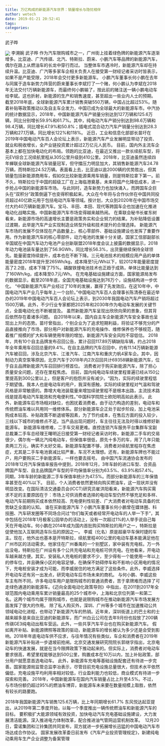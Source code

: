 ```yaml
---
title: 万亿构成的新能源汽车世界：销量增长与隐忧相伴
author: wetech
date: 2019-01-21 20:52:41
tags: 
categories: 
---
```

武子晔
<!-- more -->
<img align="center" border="0" src="https://imgcdn.yicai.com/uppics/images/2019/01/966854db81881594be89a689dbe7e7f1.jpg" />
李溯婉
武子晔
作为汽车限购城市之一，广州街上挂着绿色牌的新能源汽车逐渐增多。比亚迪、广汽传祺、北汽、特斯拉、蔚来、小鹏汽车等品牌的新能源汽车，偶尔在路上从燃油车的长龙中穿行而过。
当整体车市遇冷时，新能源汽车却在持续升温。比亚迪、广汽等多家车企相关负责人在接受第一财经记者采访时皆表示，如果不是产能受限，2018年会交付更多新能源车。
小鹏汽车董事长何小鹏在去年与同属于造车新势力阵营的蔚来董事长李斌打了一个赌，何小鹏认为李斌在2018年无法交付1万辆新能源车，而最终何小鹏输了，按此前的赌注送一辆小鹏电动车给李斌。这也折射，新能源的生产和销售速度，甚至超出一些业内人士的预期。
截至2018年底，全球新能源汽车累计销售突破550万辆，中国占比超过53%。随着补贴等政策推动以及自主车企发力，中国已成为全球最大的新能源车市。中汽协的统计数据显示，2018年，中国新能源汽车产销量分别达到127万辆和125.6万辆，同比分别增长59.9%和61.7%。其中，纯电动汽车产销分别达到98.6万辆和98.4万辆，同比增长47.9%和50.8%；插电式混合动力汽车产销量分别达到28.3万辆和27.1万辆，同比增长122%和118%。
近日，工业和信息化部部长苗圩在2019年中国电动汽车百人会论坛上表示，新能源汽车产业发展明显带动了投资、就业和税收增长，全产业链投资累计超过2万亿元人民币。
目前，国内外主流车企基本上都在加快电动化的布局。领跑的比亚迪，在最近又推出一款长续航车型，将元EV综合工况续航里程从305公里升级到410公里。2018年，比亚迪虽然连续四年蝉联全球新能源汽车销量冠军，但守擂压力明显加大，其销售新能源汽车24.78万辆，而特斯拉24.52万辆。表面看上去，比亚迪以逾2000辆的优势胜出，但其销量包括新能源商用车，假如仅比较新能源乘用车销量，则是特斯拉拿下第一。前不久，特斯拉位于中国的超级工厂在上海临港奠基，未来将国产化降低成本，进一步抢占中国的新能源车市场。
与此同时，造车新势力也加快涌入，而跨国车企巨头在“双积分”政策倒逼下也变得积极起来。大众在今年将与合作伙伴在中国共同投资超过40亿欧元用于包括电动汽车等领域。按计划，大众到2020年在中国市场交付大约40万辆新能源汽车。宝马、丰田、本田、现代等跨国车企也加速在化推进电动化战略实施。中国新能源汽车市场变得越来越热闹。
在乘联会秘书长崔东树看来，新能源市场的高速增长主要是政策务实和企业努力的结果。为补贴降低设置过渡期，此举是汽车产业实现制造业转型升级和技术提升的合理选择。
新能源汽车市场的发展不仅体现在产品数量上，核心零部件、基础设施建设也发挥了重要作用。作为新能源汽车的核心零部件，动力电池的发展十分关键。国家工信部副部长辛国斌在中国汽车动力电池产业创新联盟2018年度会议上披露的数据显示，2018年动力电池装车量达到了56.9GWh，同比增长56.3%，出货量继续保持全球领先。能量密度持续提升，成本也在不断下降。三元电池技术的规模应用产品的单体能量密度2018年提升至265Wh/kg，成本降至1元/Wh以下，较2012年能量密度提高了2.2倍，成本下降了75%。磷酸铁锂电池技术也正趋于成熟，单体比能量达到了160Wh/kg，成本降至0.7元/Wh。
在充电基础设施建设方面，国家能源局发布的数据显示，截至2018年底，全国充电基础设施达到76万个，设施结构进一步优化。
“中国新能源汽车产业经过了10年的发展，赢得了先发效应。在这10年中，中国电动汽车产业几乎每年上一个台阶。”中国电动汽车百人会理事长陈清泰在最近举办的2019年中国电动汽车百人会论坛上表示，到2030年我国电动汽车产销将超过1500万辆。此外，不少行业专家都把2025年和2030年作为电动车发展的关键节点，全面电动化也不断被提及。
虽然新能源汽车呈现出欣欣向荣的景象，但其背后依然存在着诸多问题。
自2018年以来，国内自主车企新能源汽车安全事故也呈现出上升的态势。苗圩曾指出，个别企业为了追求短期利益，将验证不够充分的产品直接推向了市场，部分用户对新能源汽车的充电操作、维修保养也不够规范，随着推广规模的扩大和车辆使用年限的增加，新能源汽车安全风险不容低估。
2018年，共有10个自主品牌发布召回公告，累计召回117.89万辆缺陷车辆，约占2018年全年乘用车召回总量的9.4%。在自主品牌的汽车召回中，约有11.14万辆新能源汽车被召回，涉及北京汽车、江淮汽车、江南汽车和重庆力帆4家车企。其中，因制动力真空泵等原因，北京汽车于2018年内2次召回共计69358辆新能源汽车，位于自主品牌新能源汽车召回排行榜首位。
消费者对于购买新能源汽车，除了担心质量安全问题，还存在里程焦虑。
目前，国内纯电动车续驶里程普遍已经从150公里提高到300公里以上，但是客户的抱怨并没有减少。“因为，实际的续驶里程低于期望值。我本人也是电动车的用户，我深有感触，实际的续驶里程对气温和驾驶风格是非常敏感的。靠增大电池装载量来增加续驶里程不是根本出路，主流技术路线是提高电动汽车能效和充电便利性。”中国科学院院士欧阳明高如此表示。
此外，新能源车后市场相对缺位，也困扰着消费者。由于动力构造的差别，电动车和传统燃油车难以共用同一维修体系。部分新能源车企正处于起步阶段，加上电池采购成本较高、补贴政策不断退坡等因素，为了节约成本，在售后方面的投入较少，三线以下城市的维修点不足。当产品出现问题时，车主往往无法及时得以维修好新能源车。
新能源车维修难，二手车交易更难。直控连锁汽车服务平台集群车宝副总裁兼二手车总经理王曙明近日接受第一财经记者采访时称，新能源二手车的交易很少，偶尔有一辆北汽纯电动车，但保值率很低，原先十多万的车，用了几年只能卖两三万元，确实不太好交易。新能源车配置不够，消费者对续航里程存在焦虑症，尤其是二手车电池衰减比较严重，车况不太理想。还有，新能源车牌也不能过户，用户要购买二手新能源车，一样也要去摇号。
由中国汽车流通协会发布的2018年12月汽车保值率报告中提到，2018年12月，3年车龄的进口车型、合资品牌国产车型、自主品牌国产车型的平均保值率分别为63.5%、63.9%和57.4%。同期，3年车龄的新能源二手车保值率统计为47.5%。而部分新能源车的三年保值率甚至在40%以下。
目前，个人消费者依然更倾向购买燃油车，这一现状并没有明显改变。在国际清洁交通委员会(ICCT)研究员崔洪阳看来，新能源汽车购买需求不足的主要原因在于：市场上可供消费者选择的电动车型仍然不够充足和多样、电动汽车前期购买成本依然较高、充电便利性较差、广大消费者对电动车具备的优势缺乏全面的认知。
谁在买新能源汽车？小鹏汽车董事长何小鹏曾在媒体圈、科技圈、汽车研发圈等不同场合问过“你们每天或者经常开电动车的人举一下手”，其中包括在2018年1月极客公园举办的活动上，没有一次超过1%的人举手说自己每天在开电动车。何小鹏在2014年成为国内首批购买特斯拉的用户之一，特斯拉是促使他加入互联网造车队伍的原因之一。
李威（化名）原是超豪华车保时捷的车主。现在，他外出也基本是开特斯拉，续航里程400公里的电动车基本能满足他在广州市区的活动需求。他家住在广州番禺的一个别墅区，家中装有充电桩。万一外出没电，特斯拉在广州设有多个公共充电站和充电桩可供充电。在他看来，开电动车越来越方便。其实，安装私人充电桩的要求不少，至少得有一个能使用一年以上的停车位，并且确保小区的电容足够，在确保不妨碍停车和不影响小区用电的情况下，充电桩安装才成为可能，而李威居住的地方满足了这些条件。此外，李威选择开电动车还有另一出发点，研究电动车后市场未来的商机。
与何小鹏、李威这些车主有所不同，许多电动车用户是限购城市的普通消费者，苦于拿牌难而选择了可走绿色通道的新能源车。《迈向全面电动化政策导则》中指出，在2011到2017年全球范围内电动乘用车累计销量最高的25个城市中，上海和北京位列第一和第二名。这两个城市均属于限购城市，也就是说限购城市在推动新能源汽车市场发展方面发挥了很大的作用。
除了私人购买外，深圳、广州等多个城市在加速推动公共领域电动化进程，也带动了新能源汽车的热销。近年来，深圳街道上的巴士和的士越来越多是来自比亚迪的新能源车，而广州白云公司在去年9月份也投放了200辆传祺GE3纯电动出租车营运。此外，一些共享汽车平台也在购买新能源汽车。
假如离开补贴、新能源牌照等政策的驱动，新能源车的增长被认为多少还是会受到影响。2018年年底电动车供不应求，与往年情况有些类似，车企和消费者在2019年新能源汽车补贴进一步退坡前抢闸。北京交通发展研究院院长郭继孚指出，北京电动车的快速发展，就是在当今限牌政策下推动起来的。但实际上，消费者对电动车要求很高，希望里程能够达到500公里，购置成本在10万以内，加上补贴政策，部分用户就愿意首选电动车。
此外，新能源车充电等基础设施配套还有待进一步完善。国家能源局监管总监李冶表示，尽管目前充电设施总量很大，但技术水平依然偏低，充电设施平均利用率相对较低，行业盈利能力也较低，商业模式有待进一步探索和完善。
2018年，中国新能源车在国内汽车销量占比上升至4.5%。不过，与市场份额仍超过95%的燃油车博弈，新能源车未来要在数量规模上取胜，依然有较长的路要跑。
 
 
2018年我国新能源汽车销售125.6万辆，比上年同期增长61.7%
东风悦达起亚提出，从2019年第二季度开始，以每一个季度推出一辆传统燃油车和新能源汽车的目标。
要积极扩大能源领域有效投资，加快电动汽车充电基础设施建设，大力发展清洁能源。深入推进电力体制改革，配合推进油气管网运营机制改革。 
12月20日，雷诺集团和江铃集团共同宣布，双方就进一步拓展增长迅猛的中国电动汽车市场达成合作协议。 
国家发展改革委日前发布《汽车产业投资管理规定》，新建纯电动乘用车生产企业调整为备案管理
